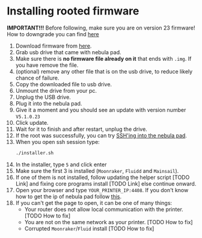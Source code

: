 # Installing rooted firmware

**IMPORTANT!!!** Before following, make sure you are on version 23 firmware! How to downgrade you can find [here](./DowngradingNebulaPad.md)

1. Download firmware from [here](https://www.openk1.org/cfw/NEBULA-destinal-cfw-0.5-ota_img_V5.1.0.23.img).
2. Grab usb drive that came with nebula pad. 
3. Make sure there is **no firmware file already on it** that ends with `.img`. If you have remove the file. 
4. (optional) remove any other file that is on the usb drive, to reduce likely chance of failure.
5. Copy the downloaded file to usb drive. 
6. Unmount the drive from your pc.
7. Unplug the USB drive.
8. Plug it into the nebula pad.
9. Give it a moment and you should see an update with version number `V5.1.0.23`
10. Click update.
11. Wait for it to finish and after restart, unplug the drive.
12. If the root was successfully, you can try [SSH'ing  into the nebula pad](../GeneralTutorials/SSHIntoNebulaPad.md).
13. When you open ssh session type:
    ```Bash
    ./installer.sh
    ```
14. In the installer, type `5` and click enter
15. Make sure the first 3 is installed (`Moonraker`, `Fluidd` and `Mainsail`).
16. If one of them is not installed, follow updating the helper script [TODO Link] and fixing core programs install [TODO Link]
else continue onward.
17. Open your browser and type `YOUR_PRINTER_IP:4408`. If you don't know how to get the ip of nebula pad follow [this](../GeneralTutorials/GettingPrinterIp.md#getting-printer-ip).
18. If you can't get the page to open, it can be one of many things:
    - Your router does not allow local communication with the printer. [TODO How to fix]
    - You are not on the same network as your printer. [TODO How to fix]
    - Corrupted `Moonraker`/`Fluid` install [TODO How to fix]